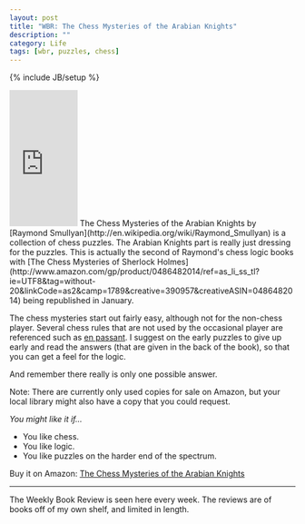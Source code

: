 ```yaml
---
layout: post
title: "WBR: The Chess Mysteries of the Arabian Knights"
description: ""
category: Life
tags: [wbr, puzzles, chess]
---
```

{% include JB/setup %}

<iframe class="float_right" style="width:120px;height:240px;" marginwidth="0" marginheight="0" scrolling="no" frameborder="0" src="http://ws-na.amazon-adsystem.com/widgets/q?ServiceVersion=20070822&amp;Operation=GetAdHtml&amp;ID=OneJS&amp;OneJS=1&amp;source=ss&amp;ref=ss_til&amp;ad_type=product_link&amp;tracking_id=without-20&amp;marketplace=amazon&amp;region=US&amp;placement=0394748697&amp;asins=0394748697&amp;show_border=true&amp;link_opens_in_new_window=true&amp;MarketPlace=US">
</iframe>
The Chess Mysteries of the Arabian Knights by [Raymond Smullyan](http://en.wikipedia.org/wiki/Raymond_Smullyan) is a collection of chess puzzles. The Arabian Knights part is really just dressing for the puzzles. This is actually the second of Raymond's chess logic books with [The Chess Mysteries of Sherlock Holmes](http://www.amazon.com/gp/product/0486482014/ref=as_li_ss_tl?ie=UTF8&tag=without-20&linkCode=as2&camp=1789&creative=390957&creativeASIN=0486482014) being republished in January.

The chess mysteries start out fairly easy, although not for the non-chess player. Several chess rules that are not used by the occasional player are referenced such as [en passant](http://en.wikipedia.org/wiki/En_passant). I suggest on the early puzzles to give up early and read the answers (that are given in the back of the book), so that you can get a feel for the logic.

And remember there really is only one possible answer.

Note: There are currently only used copies for sale on Amazon, but your local library might also have a copy that you could request.

*You might like it if...*
 * You like chess.
 * You like logic.
 * You like puzzles on the harder end of the spectrum.

Buy it on Amazon: [The Chess Mysteries of the Arabian Knights](http://www.amazon.com/gp/product/0394748697/ref=as_li_ss_tl?ie=UTF8&tag=without-20&linkCode=as2&camp=1789&creative=390957&creativeASIN=0394748697)

---

The Weekly Book Review is seen here every week. The reviews are of books off of my own shelf, and limited in length. 